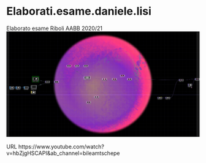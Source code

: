 # Elaborati.esame.daniele.lisi
Elaborato esame Riboli AABB 2020/21
![cover](TD_tutorial_01_screen.png)

<?xml version="1.0" encoding="UTF-8"?>
<!DOCTYPE plist PUBLIC "-//Apple//DTD PLIST 1.0//EN" "http://www.apple.com/DTDs/PropertyList-1.0.dtd">
<plist version="1.0">
<dict>
	<key>URL</key>
	<string>https://www.youtube.com/watch?v=hbZjgHSCAPI&amp;ab_channel=bileamtschepe</string>
</dict>
</plist>
